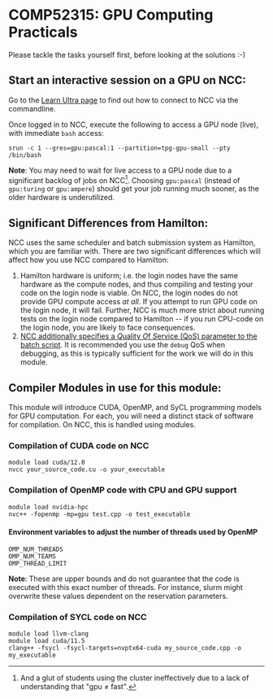 # COMP52315: GPU Computing Practicals

Please tackle the tasks yourself first, before looking at the solutions :-)

## Start an interactive session on a GPU on NCC:
Go to the [Learn Ultra page](https://blackboard.durham.ac.uk/ultra/courses/_54359_1/outline) to find out how to connect to NCC via the commandline. 

Once logged in to NCC, execute the following to access a GPU node (live), with immediate `bash` access:

`srun -c 1 --gres=gpu:pascal:1 --partition=tpg-gpu-small --pty /bin/bash`

**Note**: You may need to wait for live access to a GPU node due to a significant backlog of jobs on NCC[^1]. Choosing `gpu:pascal` (instead of `gpu:turing` or `gpu:ampere`) should get your job running much sooner, as the older hardware is underutilized.

## Significant Differences from Hamilton:
NCC uses the same scheduler and batch submission system as Hamilton, which you are familiar with. There are two significant differences which will affect how you use NCC compared to Hamilton:
1. Hamilton hardware is uniform; i.e. the login nodes have the same hardware as the compute nodes, and thus compiling and testing your code on the login node is viable. On NCC, the login nodes do not provide GPU compute access _at all_. If you attempt to run GPU code on the login node, it will fail. Further, NCC is much more strict about running tests on the login node compared to Hamilton -- if you run CPU-code on the login node, you are likely to face consequences.
2. [NCC additionally specifies a *Q*uality *O*f *S*ervice (QoS) parameter to the batch script](https://ncc1.clients.dur.ac.uk/#running-jobs). It is recommended you use the `debug` QoS when debugging, as this is typically sufficient for the work we will do in this module.

## Compiler Modules in use for this module:

This module will introduce CUDA, OpenMP, and SyCL programming models for GPU computation. For each, you will need a distinct stack of software for compilation. On NCC, this is handled using modules.

### Compilation of CUDA code on NCC
```
module load cuda/12.0
nvcc your_source_code.cu -o your_executable
```

### Compilation of OpenMP code with CPU and GPU support
```
module load nvidia-hpc
nvc++ -fopenmp -mp=gpu test.cpp -o test_executable
```

#### Environment variables to adjust the number of threads used by OpenMP
```
OMP_NUM_THREADS
OMP_NUM_TEAMS
OMP_THREAD_LIMIT
```

**Note**: These are upper bounds and do not guarantee that the code is executed with this exact number of threads. For instance, slurm might overwrite these values dependent on the reservation parameters.

### Compilation of SYCL code on NCC
```
module load llvm-clang
module load cuda/11.5
clang++ -fsycl -fsycl-targets=nvptx64-cuda my_source_code.cpp -o my_executable
```

[^1]: And a glut of students using the cluster ineffectively due to a lack of understanding that "gpu ≠ fast".
